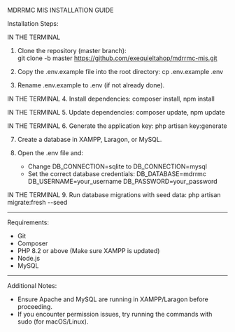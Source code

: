 MDRRMC MIS INSTALLATION GUIDE

Installation Steps:

IN THE TERMINAL 
1. Clone the repository (master branch):  
   git clone -b master https://github.com/exequieltahop/mdrrmc-mis.git

2. Copy the .env.example file into the root directory:
   cp .env.example .env

3. Rename .env.example to .env (if not already done).

IN THE TERMINAL 
4. Install dependencies:
   composer install,
   npm install

IN THE TERMINAL 
5. Update dependencies:
   composer update,
   npm update

IN THE TERMINAL 
6. Generate the application key:
   php artisan key:generate

7. Create a database in XAMPP, Laragon, or MySQL.

8. Open the .env file and:
   - Change DB_CONNECTION=sqlite to DB_CONNECTION=mysql
   - Set the correct database credentials:
     DB_DATABASE=mdrrmc
     DB_USERNAME=your_username
     DB_PASSWORD=your_password

IN THE TERMINAL 
9. Run database migrations with seed data:
   php artisan migrate:fresh --seed

---

Requirements:

- Git
- Composer
- PHP 8.2 or above (Make sure XAMPP is updated)
- Node.js
- MySQL

---

Additional Notes:
- Ensure Apache and MySQL are running in XAMPP/Laragon before proceeding.
- If you encounter permission issues, try running the commands with sudo (for macOS/Linux).
